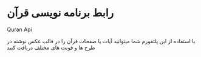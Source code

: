 # رابط برنامه نویسی قرآن
Quran Api

با استفاده از این پلتفورم شما میتوانید آیات یا صفحات قرآن را 
در قالب عکس نوشته
در طرح ها و فونت های مختلف
دریافت کنید